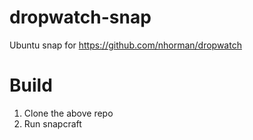 # dropwatch-snap
Ubuntu snap for https://github.com/nhorman/dropwatch

# Build
1. Clone the above repo
2. Run snapcraft
